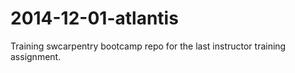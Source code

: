 2014-12-01-atlantis
===================

Training swcarpentry bootcamp repo for the last instructor training assignment.
